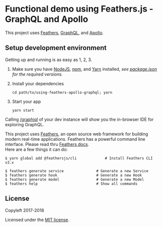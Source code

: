 # Functional demo using Feathers.js - GraphQL and Apollo  

This project uses [Feathers](http://feathersjs.com), [GraphQL](http://graphql.org/), and [Apollo](https://www.apollographql.com/). 

## Setup development environment  

Getting up and running is as easy as 1, 2, 3.

1. Make sure you have [NodeJS](https://nodejs.org/), [npm](https://www.npmjs.com/), and [Yarn](https://yarnpkg.com) installed, _see [package.json](package.json) for the required versions._ 

2. Install your dependencies

    ```
    cd path/to/using-feathers-apollo-graphql; yarn
    ```

3. Start your app

    ```
    yarn start
    ```

Calling [/graphiql](http://localhost:3030/graphiql) of your dev instance will show you the in-browser IDE for exploring GraphQL.  

This project uses [Feathers](http://feathersjs.com), an open source web framework for building modern real-time applications. 
Feathers has a powerful command line interface. Please read thru [Feathers docs](https://docs.feathersjs.com/).  
Here are a few things it can do:  

```
$ yarn global add @feathersjs/cli             # Install Feathers CLI v3.x  

$ feathers generate service               # Generate a new Service
$ feathers generate hook                  # Generate a new Hook
$ feathers generate model                 # Generate a new Model
$ feathers help                           # Show all commands
```


## License

Copyleft 2017-2018

Licensed under the [MIT license](LICENSE).
